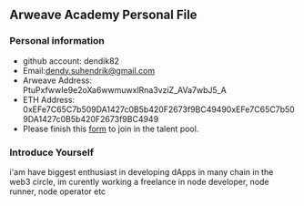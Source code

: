 ## Arweave Academy Personal File

### Personal information

- github account: dendik82
- Email:dendy.suhendrik@gmail.com 
- Arweave Address: PtuPxfwwIe9e2oXa6wwmuwxlRna3vziZ_AVa7wbJ5_A
- ETH Address: 0xEFe7C65C7b509DA1427c0B5b420F2673f9BC49490xEFe7C65C7b509DA1427c0B5b420F2673f9BC4949 
- Please finish this [form](https://docs.google.com/forms/d/e/1FAIpQLSfWA5fIIcBgmRppm3jNz5vmf9Mai_QMVil-2pO4r7YKn_Zhtw/viewform?usp=sf_link) to join in the talent pool.

### Introduce Yourself
 i'am have biggest enthusiast in developing dApps in many chain in the web3 circle, im curently working a freelance in node developer, node runner, node operator etc
